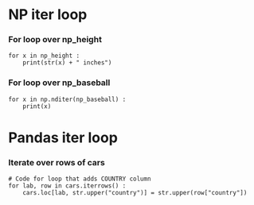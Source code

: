 

# NP iter loop
### For loop over np_height
```
for x in np_height : 
    print(str(x) + " inches")
```
### For loop over np_baseball
```
for x in np.nditer(np_baseball) :
    print(x)
```
# Pandas iter loop
### Iterate over rows of cars
```
# Code for loop that adds COUNTRY column
for lab, row in cars.iterrows() :
    cars.loc[lab, str.upper("country")] = str.upper(row["country"])
```

